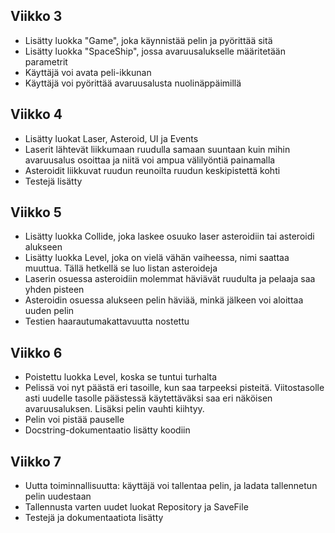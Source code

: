 ## Viikko 3
- Lisätty luokka "Game", joka käynnistää pelin ja pyörittää sitä
- Lisätty luokka "SpaceShip", jossa avaruusalukselle määritetään parametrit
- Käyttäjä voi avata peli-ikkunan
- Käyttäjä voi pyörittää avaruusalusta nuolinäppäimillä

## Viikko 4
- Lisätty luokat Laser, Asteroid, UI ja Events
- Laserit lähtevät liikkumaan ruudulla samaan suuntaan kuin mihin avaruusalus osoittaa ja niitä voi ampua välilyöntiä painamalla
- Asteroidit liikkuvat ruudun reunoilta ruudun keskipistettä kohti
- Testejä lisätty

## Viikko 5 
- Lisätty luokka Collide, joka laskee osuuko laser asteroidiin tai asteroidi alukseen
- Lisätty luokka Level, joka on vielä vähän vaiheessa, nimi saattaa muuttua. Tällä hetkellä se luo listan asteroideja
- Laserin osuessa asteroidiin molemmat häviävät ruudulta ja pelaaja saa yhden pisteen
- Asteroidin osuessa alukseen pelin häviää, minkä jälkeen voi aloittaa uuden pelin
- Testien haarautumakattavuutta nostettu

## Viikko 6
- Poistettu luokka Level, koska se tuntui turhalta
- Pelissä voi nyt päästä eri tasoille, kun saa tarpeeksi pisteitä. Viitostasolle asti uudelle tasolle päästessä käytettäväksi saa eri näköisen avaruusaluksen. Lisäksi pelin vauhti kiihtyy.
- Pelin voi pistää pauselle
- Docstring-dokumentaatio lisätty koodiin

## Viikko 7
- Uutta toiminnallisuutta: käyttäjä voi tallentaa pelin, ja ladata tallennetun pelin uudestaan
- Tallennusta varten uudet luokat Repository ja SaveFile
- Testejä ja dokumentaatiota lisätty

